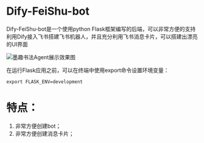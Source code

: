 # Dify-FeiShu-bot

Dify-FeiShu-bot是一个使用python Flask框架编写的后端，可以非常方便的支持利用Dify接入飞书搭建飞书机器人，并且充分利用飞书消息卡片，可以搭建出漂亮的UI界面

![墨趣书法Agent展示效果图](./static/images/墨趣书法Agent展示效果图.png)


在运行Flask应用之前，可以在终端中使用export命令设置环境变量：

```shell 
export FLASK_ENV=development
```

# 特点：
1. 非常方便创建bot；
2. 非常方便创建消息卡片；